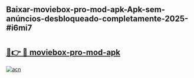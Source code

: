 ## Baixar-moviebox-pro-mod-apk-Apk-sem-anúncios-desbloqueado-completamente-2025-#i6mi7

# <h2><a href="https://ainizakaria.my?title=moviebox-pro-mod-apk&ref=22M">🔗👉 🔴 moviebox-pro-mod-apk</a></h2>

[![acn](https://github.com/user-attachments/assets/0f9c940e-d8b0-45ae-aac7-cd30a18b3e1c)](https://ainizakaria.my?title=moviebox-pro-mod-apk&ref=22M)

